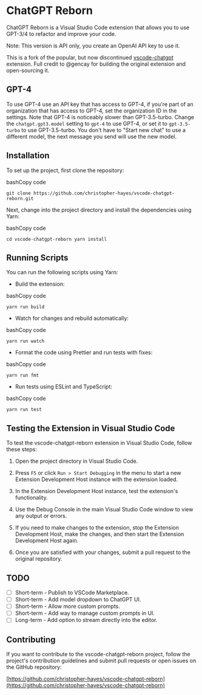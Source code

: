 # ChatGPT Reborn

ChatGPT Reborn is a Visual Studio Code extension that allows you to use GPT-3/4 to refactor and improve your code.

Note: This version is API only, you create an OpenAI API key to use it.

This is a fork of the popular, but now discontinued [vscode-chatgpt](https://github.com/gencay/vscode-chatgpt) extension. Full credit to @gencay for building the original extension and open-sourcing it.

## GPT-4

To use GPT-4 use an API key that has access to GPT-4, if you're part of an organization that has access to GPT-4, set the organization ID in the settings. Note that GPT-4 is noticeably slower than GPT-3.5-turbo. Change the `chatgpt.gpt3.model` setting to `gpt-4` to use GPT-4, or set it to `gpt-3.5-turbo` to use GPT-3.5-turbo. You don't have to "Start new chat" to use a different model, the next message you send will use the new model.

## Installation

To set up the project, first clone the repository:

bashCopy code

`git clone https://github.com/christopher-hayes/vscode-chatgpt-reborn.git`

Next, change into the project directory and install the dependencies using Yarn:

bashCopy code

`cd vscode-chatgpt-reborn
yarn install`

## Running Scripts

You can run the following scripts using Yarn:

- Build the extension:

bashCopy code

`yarn run build`

- Watch for changes and rebuild automatically:

bashCopy code

`yarn run watch`

- Format the code using Prettier and run tests with fixes:

bashCopy code

`yarn run fmt`

- Run tests using ESLint and TypeScript:

bashCopy code

`yarn run test`

## Testing the Extension in Visual Studio Code

To test the vscode-chatgpt-reborn extension in Visual Studio Code, follow these steps:

1. Open the project directory in Visual Studio Code.

2. Press `F5` or click `Run > Start Debugging` in the menu to start a new Extension Development Host instance with the extension loaded.

3. In the Extension Development Host instance, test the extension's functionality.

4. Use the Debug Console in the main Visual Studio Code window to view any output or errors.

5. If you need to make changes to the extension, stop the Extension Development Host, make the changes, and then start the Extension Development Host again.

6. Once you are satisfied with your changes, submit a pull request to the original repository.

## TODO

- [ ] Short-term - Publish to VSCode Marketplace.
- [ ] Short-term - Add model dropdown to ChatGPT UI.
- [ ] Short-term - Allow more custom prompts.
- [ ] Short-term - Add way to manage custom prompts in UI.
- [ ] Long-term - Add option to stream directly into the editor.

## Contributing

If you want to contribute to the vscode-chatgpt-reborn project, follow the project's contribution guidelines and submit pull requests or open issues on the GitHub repository:

[https://github.com/christopher-hayes/vscode-chatgpt-reborn](https://github.com/christopher-hayes/vscode-chatgpt-reborn)
